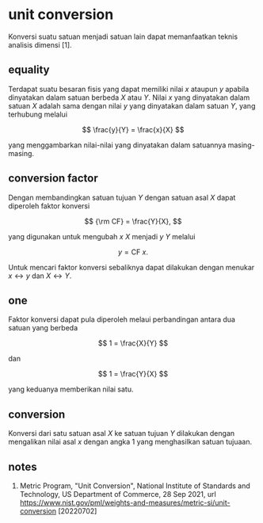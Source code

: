 # unit conversion
Konversi suatu satuan menjadi satuan lain dapat memanfaatkan teknis analisis dimensi [1].

## equality
Terdapat suatu besaran fisis yang dapat memiliki nilai $x$ ataupun $y$ apabila dinyatakan dalam satuan berbeda $X$ atau $Y$. Nilai $x$ yang dinyatakan dalam satuan $X$ adalah sama dengan nilai $y$ yang dinyatakan dalam satuan $Y$, yang terhubung melalui

$$
\frac{y}{Y} = \frac{x}{X}
$$

yang menggambarkan nilai-nilai yang dinyatakan dalam satuannya masing-masing.


## conversion factor
Dengan membandingkan satuan tujuan $Y$ dengan satuan asal $X$ dapat diperoleh faktor konversi

$$
{\rm CF} = \frac{Y}{X},
$$

yang digunakan untuk mengubah $x \ X$ menjadi $y \ Y$ melalui

$$
y = \textrm{CF} \ x.
$$

Untuk mencari faktor konversi sebaliknya dapat dilakukan dengan menukar $x \leftrightarrow y$ dan $X \leftrightarrow Y$.


## one
Faktor konversi dapat pula diperoleh melaui perbandingan antara dua satuan yang berbeda

$$
1 = \frac{X}{Y}
$$

dan

$$
1 = \frac{Y}{X}
$$

yang keduanya memberikan nilai satu.

## conversion
Konversi dari satu satuan asal $X$ ke satuan tujuan $Y$ dilakukan dengan mengalikan nilai asal $x$ dengan angka $1$ yang menghasilkan satuan tujuaan.


## notes
1. <a name='ref1'></a>Metric Program, "Unit Conversion", National Institute of Standards and Technology, US Department of Commerce, 28 Sep 2021, url <https://www.nist.gov/pml/weights-and-measures/metric-si/unit-conversion> [20220702]
